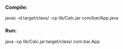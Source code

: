 ### Compile:

javac -d target/class/ -cp lib/Calc.jar com/bar/App.java

### Run:

java -cp lib/Calc.jar:target/class/ com.bar.App
